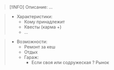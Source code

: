 > [!INFO] Описание:
> ...

> - Характеристики:
> 	- Кому принадлежит
> 	- Квесты (карма +)
> 	- ...

> - Возможности:
> 	- Ремонт за кеш
> 	- Отдых
> 	- Гараж:
> 		- Если своя или содружеская
> 	? Рынок 
> 	
